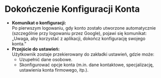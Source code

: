 # Dokończenie Konfiguracji Konta

* **Komunikat o konfiguracji:**\
  Po pierwszym logowaniu, gdy konto zostało utworzone automatycznie (szczególnie przy logowaniu przez Google), pojawi się komunikat: „Uwaga, aby korzystać z aplikacji, dokończ konfigurację swojego konta.”
* **Przejście do ustawień:**\
  Użytkownik zostaje przekierowany do zakładki ustawień, gdzie może:
  * Uzupełnić dane osobowe.
  * Skonfigurować opcje konta (m.in. dane kontaktowe, specjalizację, ustawienia konta firmowego, itp.).

